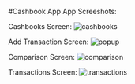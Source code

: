 #Cashbook App
App Screeshots:

Cashbooks Screen:
![cashbooks](https://github.com/prasannad357/cashbook/assets/59197308/4b7496fd-9fe1-4e6d-8850-d4d3ef0b0b3c)

Add Transaction Screen:
![popup](https://github.com/prasannad357/cashbook/assets/59197308/86a02c26-e6ed-406c-ac90-dacaefa1033d)

Comparison Screen:
![comparison](https://github.com/prasannad357/cashbook/assets/59197308/e1b5dbf2-3b3e-4c16-b599-0955b6c27b0b)

Transactions Screen:
![transactions](https://github.com/prasannad357/cashbook/assets/59197308/00a2a518-8188-4a0f-a9ce-8907e25561ef)
